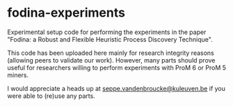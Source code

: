 fodina-experiments
==================

Experimental setup code for performing the experiments in the paper "Fodina: a Robust and Flexible Heuristic Process Discovery Technique".

This code has been uploaded here mainly for research integrity reasons (allowing peers to validate our work). However, many parts should prove useful for researchers willing to perform experiments with ProM 6 or ProM 5 miners.

I would appreciate a heads up at seppe.vandenbroucke@kuleuven.be if you were able to (re)use any parts.
